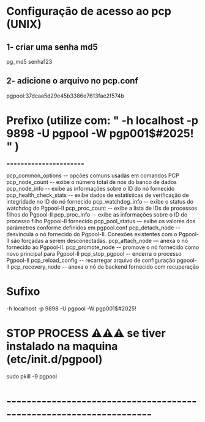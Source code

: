 # Configuração de acesso ao pcp (UNIX)

## 1- criar uma senha md5

pg_md5 senha123

## 2- adicione o arquivo no pcp.conf

pgpool:37dcaa5d29e45b3386e7613fae2f574b

# Prefixo (utilize com: " -h localhost -p 9898 -U pgpool -W pgp001$#2025! " )

======================

pcp_common_options -- opções comuns usadas em comandos PCP
pcp_node_count -- exibe o número total de nós do banco de dados
pcp_node_info -- exibe as informações sobre o ID do nó fornecido
pcp_health_check_stats -- exibe dados de estatísticas de verificação de integridade no ID do nó fornecido
pcp_watchdog_info -- exibe o status do watchdog do Pgpool-II
pcp_proc_count -- exibe a lista de IDs de processos filhos do Pgpool-II
pcp_proc_info -- exibe as informações sobre o ID do processo filho Pgpool-II fornecido
pcp_pool_status — exibe os valores dos parâmetros conforme definidos em pgpool.conf
pcp_detach_node -- desvincula o nó fornecido do Pgpool-II. Conexões existentes com o Pgpool-II são forçadas a serem desconectadas.
pcp_attach_node — anexa o nó fornecido ao Pgpool-II.
pcp_promote_node -- promove o nó fornecido como novo principal para Pgpool-II
pcp_stop_pgpool -- encerra o processo Pgpool-II
pcp_reload_config -- recarregar arquivo de configuração pgpool-II
pcp_recovery_node -- anexa o nó de backend fornecido com recuperação

# Sufixo

-h localhost -p 9898 -U pgpool -W pgp001$#2025!

# STOP PROCESS ⚠️⚠️⚠️ se tiver instalado na maquina (etc/init.d/pgpool)

sudo pkill -9 pgpool

# -------------------------------------------------------------------
